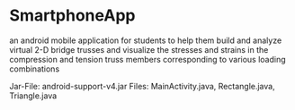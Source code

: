 # SmartphoneApp
an android mobile application for students to help them build and analyze virtual 2-D bridge trusses and visualize the stresses and strains in the compression and tension truss members corresponding to various loading combinations

Jar-File: android-support-v4.jar
Files: MainActivity.java, Rectangle.java, Triangle.java
